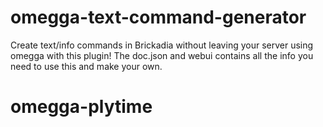 # omegga-text-command-generator
Create text/info commands in Brickadia without leaving your server using omegga with this plugin! The doc.json and webui contains all the info you need to use this and make your own.
# omegga-plytime
